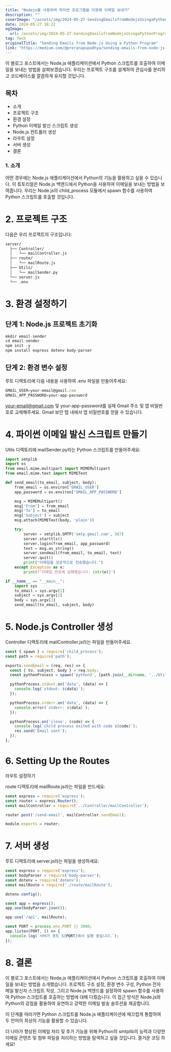 ```yaml
---
title: "Nodejs를 사용하여 파이썬 프로그램을 이용해 이메일 보내기"
description: ""
coverImage: "/assets/img/2024-05-27-SendingEmailsfromNodejsUsingaPythonProgram_0.png"
date: 2024-05-27 18:22
ogImage: 
  url: /assets/img/2024-05-27-SendingEmailsfromNodejsUsingaPythonProgram_0.png
tag: Tech
originalTitle: "Sending Emails from Node.js Using a Python Program"
link: "https://medium.com/@preranapupadhya/sending-emails-from-node-js-using-a-python-program-042ac5b04d80"
---
```



이 블로그 포스트에서는 Node.js 애플리케이션에서 Python 스크립트를 호출하여 이메일을 보내는 방법을 살펴보겠습니다. 우리는 프로젝트 구조를 설계하여 관심사를 분리하고 코드베이스를 깔끔하게 유지할 것입니다.

## 목차

- 소개
- 프로젝트 구조
- 환경 설정
- Python 이메일 발신 스크립트 생성
- Node.js 컨트롤러 생성
- 라우트 설정
- 서버 생성
- 결론

### 1. 소개

<div class="content-ad"></div>

어떤 경우에는 Node.js 애플리케이션에서 Python의 기능을 활용하고 싶을 수 있습니다. 이 튜토리얼은 Node.js 백엔드에서 Python을 사용하여 이메일을 보내는 방법을 보여줍니다. 우리는 Node.js의 child_process 모듈에서 spawn 함수를 사용하여 Python 스크립트를 호출할 것입니다.

# 2. 프로젝트 구조

다음은 우리 프로젝트의 구조입니다:

```markdown
server/
  ├── Controller/
  │   └── mailController.js
  ├── route/
  │   └── mailRoute.js
  ├── Utils/
  │   └── mailSender.py
  └── server.js
  └── .env
```

<div class="content-ad"></div>

# 3. 환경 설정하기

## 단계 1: Node.js 프로젝트 초기화

```js
mkdir email-sender
cd email-sender
npm init -y
npm install express dotenv body-parser
```

## 단계 2: 환경 변수 설정

<div class="content-ad"></div>

루트 디렉토리에 다음 내용을 사용하여 .env 파일을 만들어주세요:

```js
GMAIL_USER=your-email@gmail.com
GMAIL_APP_PASSWORD=your-app-password
```

your-email@gmail.com 및 your-app-password를 실제 Gmail 주소 및 앱 비밀번호로 교체해주세요. Gmail 보안 탭 내에서 앱 비밀번호를 얻을 수 있습니다.

# 4. 파이썬 이메일 발신 스크립트 만들기

<div class="content-ad"></div>

Utils 디렉토리에 mailSender.py라는 Python 스크립트를 만들어주세요:

```python
import smtplib
import os
from email.mime.multipart import MIMEMultipart
from email.mime.text import MIMEText

def send_email(to_email, subject, body):
    from_email = os.environ['GMAIL_USER']
    app_password = os.environ['GMAIL_APP_PASSWORD']

    msg = MIMEMultipart()
    msg['From'] = from_email
    msg['To'] = to_email
    msg['Subject'] = subject
    msg.attach(MIMEText(body, 'plain'))

    try:
        server = smtplib.SMTP('smtp.gmail.com', 587)
        server.starttls()
        server.login(from_email, app_password)
        text = msg.as_string()
        server.sendmail(from_email, to_email, text)
        server.quit()
        print("이메일을 성공적으로 전송했습니다.")
    except Exception as e:
        print(f"이메일 전송에 실패했습니다: {str(e)}")

if __name__ == "__main__":
    import sys
    to_email = sys.argv[1]
    subject = sys.argv[2]
    body = sys.argv[3]
    send_email(to_email, subject, body)
```

# 5. Node.js Controller 생성

Controller 디렉토리에 mailController.js라는 파일을 만들어주세요.

<div class="content-ad"></div>

```js
const { spawn } = require('child_process');
const path = require('path');

exports.sendEmail = (req, res) => {
  const { to, subject, body } = req.body;
  const pythonProcess = spawn('python3', [path.join(__dirname, '../Utils/mailSender.py'), to, subject, body]);

  pythonProcess.stdout.on('data', (data) => {
    console.log(`stdout: ${data}`);
  });

  pythonProcess.stderr.on('data', (data) => {
    console.error(`stderr: ${data}`);
  });

  pythonProcess.on('close', (code) => {
    console.log(`child process exited with code ${code}`);
    res.send('Email sent');
  });
};
```

# 6. Setting Up the Routes

라우트 설정하기

route 디렉토리에 mailRoute.js라는 파일을 만드세요:

```js
const express = require('express');
const router = express.Router();
const mailController = require('../Controller/mailController');

router.post('/send-email', mailController.sendEmail);

module.exports = router;
```

<div class="content-ad"></div>

# 7. 서버 생성

루트 디렉토리에 server.js라는 파일을 생성하세요:

```js
const express = require('express');
const bodyParser = require('body-parser');
const dotenv = require('dotenv');
const mailRoute = require('./route/mailRoute');

dotenv.config();

const app = express();
app.use(bodyParser.json());

app.use('/api', mailRoute);

const PORT = process.env.PORT || 3000;
app.listen(PORT, () => {
  console.log(`서버가 포트 ${PORT}에서 실행 중입니다.`);
});
```

# 8. 결론

<div class="content-ad"></div>

이 블로그 포스트에서는 Node.js 애플리케이션에서 Python 스크립트를 호출하여 이메일을 보내는 방법을 소개했습니다. 프로젝트 구조 설정, 환경 변수 구성, Python 전자 메일 발신자 스크립트 작성, 그리고 Node.js 백엔드를 설정하여 spawn 함수를 사용하여 Python 스크립트를 호출하는 방법에 대해 다뤘습니다. 이 접근 방식은 Node.js와 Python의 강점을 활용하여 유연하고 강력한 이메일 발송 솔루션을 제공합니다.

이 단계를 따라가면 Python 스크립트를 Node.js 애플리케이션에 매끄럽게 통합하여 두 언어의 최상의 기능을 활용할 수 있습니다.

더 나아가 향상된 이메일 처리 및 추가 기능을 위해 Python의 smtplib의 능력과 다양한 이메일 콘텐츠 및 첨부 파일을 처리하는 방법을 탐색하고 싶을 것입니다. 즐거운 코딩 하세요!